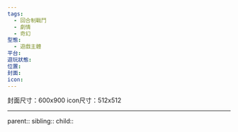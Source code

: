 ```yaml
---
tags:
  - 回合制戰鬥
  - 劇情
  - 奇幻
型態:
  - 遊戲主體
平台:
遊玩狀態:
位置:
封面:
icon:
---
```

封面尺寸：600x900
icon尺寸：512x512
- - -
parent::
sibling::
child::